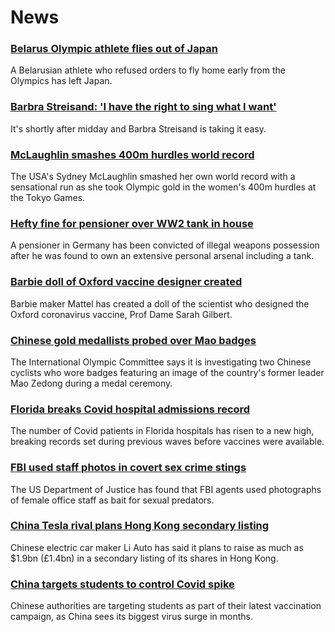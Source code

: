 # News
### [Belarus Olympic athlete flies out of Japan](https://www.bbc.com/news/world-europe-58081254)
A Belarusian athlete who refused orders to fly home early from the Olympics has left Japan.
### [Barbra Streisand: 'I have the right to sing what I want'](https://www.bbc.com/news/entertainment-arts-58056164)
It's shortly after midday and Barbra Streisand is taking it easy.
### [McLaughlin smashes 400m hurdles world record](https://www.bbc.com/sport/olympics/58082285)
The USA's Sydney McLaughlin smashed her own world record with a sensational run as she took Olympic gold in the women's 400m hurdles at the Tokyo Games. 
### [Hefty fine for pensioner over WW2 tank in house](https://www.bbc.com/news/world-europe-58077039)
A pensioner in Germany has been convicted of illegal weapons possession after he was found to own an extensive personal arsenal including a tank. 
### [Barbie doll of Oxford vaccine designer created](https://www.bbc.com/news/uk-58077396)
Barbie maker Mattel has created a doll of the scientist who designed the Oxford coronavirus vaccine, Prof Dame Sarah Gilbert.
### [Chinese gold medallists probed over Mao badges](https://www.bbc.com/news/world-asia-china-58075743)
The International Olympic Committee says it is investigating two Chinese cyclists who wore badges featuring an image of the country's former leader Mao Zedong during a medal ceremony.
### [Florida breaks Covid hospital admissions record](https://www.bbc.com/news/world-us-canada-58077209)
The number of Covid patients in Florida hospitals has risen to a new high, breaking records set during previous waves before vaccines were available.
### [FBI used staff photos in covert sex crime stings](https://www.bbc.com/news/world-us-canada-58077310)
The US Department of Justice has found that FBI agents used photographs of female office staff as bait for sexual predators.
### [China Tesla rival plans Hong Kong secondary listing](https://www.bbc.com/news/business-58081815)
Chinese electric car maker Li Auto has said it plans to raise as much as $1.9bn (£1.4bn) in a secondary listing of its shares in Hong Kong.
### [China targets students to control Covid spike](https://www.bbc.com/news/world-asia-china-58052902)
Chinese authorities are targeting students as part of their latest vaccination campaign, as China sees its biggest virus surge in months. 
